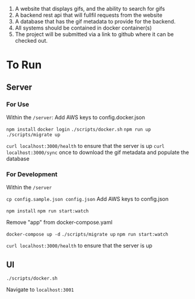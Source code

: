 1.  A website that displays gifs, and the ability to search for gifs
2.  A backend rest api that will fullfil requests from the website
3.  A database that has the gif metadata to provide for the backend.
4.  All systems should be contained in docker container(s)
5.  The project will be submitted via a link to github where it can be checked out.

# To Run

## Server
### For Use
Within the `/server`: 
Add AWS keys to config.docker.json

`npm install`
`docker login`
`./scripts/docker.sh`
`npm run up`
`./scripts/migrate up`

`curl localhost:3000/health` to ensure that the server is up 
`curl localhost:3000/sync` once to download the gif metadata and populate the database


### For Development
Within the `/server`

`cp config.sample.json config.json`
Add AWS keys to config.json

`npm install` 
`npm run start:watch`

Remove "app" from docker-compose.yaml

`docker-compose up -d`
`./scripts/migrate up`
`npm run start:watch`

`curl localhost:3000/health` to ensure that the server is up 

## UI
`./scripts/docker.sh`

Navigate to `localhost:3001` 
